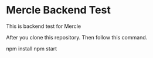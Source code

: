 # Mercle Backend Test

This is backend test for Mercle

After you clone this repository.
Then follow this command.

npm install
npm start

